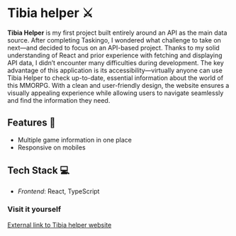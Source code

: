 # Tibia helper ⚔️
**Tibia Helper** is my first project built entirely around an API as the main data source. After completing Taskingo, I wondered what challenge to take on next—and decided to focus on an API-based project. Thanks to my solid understanding of React and prior experience with fetching and displaying API data, I didn’t encounter many difficulties during development. The key advantage of this application is its accessibility—virtually anyone can use Tibia Helper to check up-to-date, essential information about the world of this MMORPG. With a clean and user-friendly design, the website ensures a visually appealing experience while allowing users to navigate seamlessly and find the information they need.

## Features 🌟
- Multiple game information in one place
- Responsive on mobiles

## Tech Stack 💻
- *Frontend*: React, TypeScript

### Visit it yourself 
[External link to Tibia helper website](https://tibia-helper.vercel.app/)
